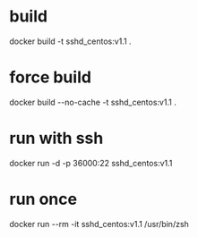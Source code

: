 # build
docker build -t sshd_centos:v1.1 .

# force build
docker build --no-cache -t sshd_centos:v1.1 .

# run with ssh
docker run -d -p 36000:22 sshd_centos:v1.1

# run once
docker run --rm -it sshd_centos:v1.1 /usr/bin/zsh